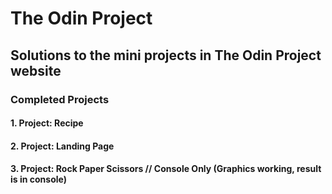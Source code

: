 # The Odin Project

## Solutions to the mini projects in The Odin Project website

### Completed Projects
#### 1. Project: Recipe 
#### 2. Project: Landing Page
#### 3. Project: Rock Paper Scissors // Console Only (Graphics working, result is in console)
